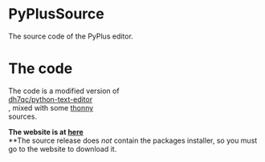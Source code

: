 # PyPlusSource  
The source code of the PyPlus editor.  
  
# The code  
The code is a modified version of  
[dh7qc/python-text-editor](https://www.github.com/dh7qc/python-text-editor)  
, mixed with some [thonny](https://www.github.com/thonny/thonny)  
sources.  
  
**The website is at [here](http://zcg-coder.github.io/PyPlusWeb)**  
**The source release does *not* contain the packages installer, so you must go to the website to download it.  
